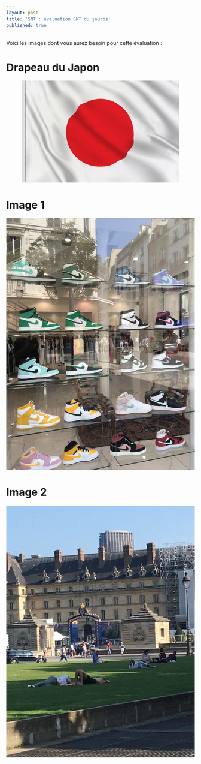 ```yaml
---
layout: post
title: 'SNT : évaluation SNT du jouros'
published: true
---
```




Voici les images dont vous aurez besoin pour cette évaluation : 

# Drapeau du Japon

<center>
	      <img class="avatar-img" src="/japan.jpg" />
</center>




# Image 1

<center>
	      <img class="avatar-img" src="/sneakers.JPG" />
</center>

# Image 2

<center>
	      <img class="avatar-img" src="/parc.JPG" />
</center>

